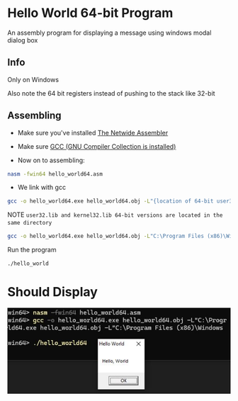 # Hello World 64-bit Program
An assembly program for displaying a message using windows modal dialog box

## Info

Only on Windows

Also note the 64 bit registers instead of pushing to the stack like 32-bit

## Assembling

* Make sure you've installed [The Netwide Assembler](https://www.nasm.us)
* Make sure [GCC (GNU Compiler Collection is installed)](https://gcc.gnu.org) 

* Now on to assembling:

```bash
nasm -fwin64 hello_world64.asm
```

* We link with gcc 

```bash
gcc -o hello_world64.exe hello_world64.obj -L"{location of 64-bit user32.lib & kernel32.lib}" -luser32 -lkernel32 --entry=main
```

NOTE `user32.lib and kernel32.lib 64-bit versions are located in the same directory`

```bash
gcc -o hello_world64.exe hello_world64.obj -L"C:\Program Files (x86)\Windows Kits\10\Lib\10.0.22621.0\um\x64" -luser32 -lkernel32 --entry=main
```


Run the program

```bash
./hello_world
```

# Should Display
![Image](/src/hello_world_messagebox_gcc/win64/images/hello_world64gcc.JPG "Hello World")